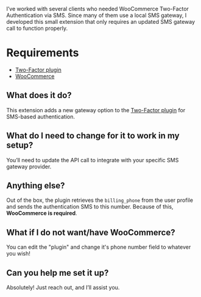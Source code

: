 I’ve worked with several clients who needed WooCommerce Two-Factor Authentication via SMS. Since many of them use a local SMS gateway, I developed this small extension that only requires an updated SMS gateway call to function properly.

# Requirements
- [Two-Factor plugin](https://github.com/WordPress/two-factor)  
- [WooCommerce](https://github.com/woocommerce/woocommerce)

## What does it do?
This extension adds a new gateway option to the [Two-Factor plugin](https://github.com/WordPress/two-factor) for SMS-based authentication.

## What do I need to change for it to work in my setup?
You’ll need to update the API call to integrate with your specific SMS gateway provider.

## Anything else?
Out of the box, the plugin retrieves the `billing_phone` from the user profile and sends the authentication SMS to this number. Because of this, **WooCommerce is required**.

## What if I do not want/have WooCommerce?
You can edit the "plugin" and change it's phone number field to whatever you wish!

## Can you help me set it up?
Absolutely! Just reach out, and I’ll assist you.
